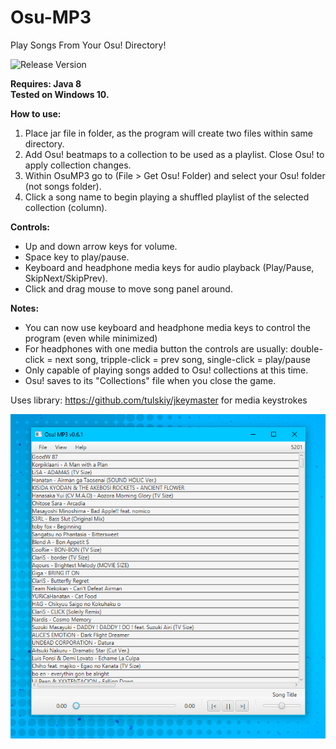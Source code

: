 # Osu-MP3
Play Songs From Your Osu! Directory!

![Release Version](https://img.shields.io/github/v/release/Supernova1114/Osu-MP3)
 
**Requires: Java 8**
<br>
**Tested on Windows 10.**

**How to use:**
1. Place jar file in folder, as the program will create two files within same directory.
2. Add Osu! beatmaps to a collection to be used as a playlist. Close Osu! to apply collection changes.
3. Within OsuMP3 go to (File > Get Osu! Folder) and select your Osu! folder (not songs folder).
4. Click a song name to begin playing a shuffled playlist of the selected collection (column).

**Controls:**
* Up and down arrow keys for volume.
* Space key to play/pause.
* Keyboard and headphone media keys for audio playback (Play/Pause, SkipNext/SkipPrev).
* Click and drag mouse to move song panel around.

**Notes:**
* You can now use keyboard and headphone media keys to control the program (even while minimized)
* For headphones with one media button the controls are usually: double-click = next song, tripple-click = prev song, single-click = play/pause
* Only capable of playing songs added to Osu! collections at this time.
* Osu! saves to its "Collections" file when you close the game.

Uses library: https://github.com/tulskiy/jkeymaster for media keystrokes

![Application Image](repoimages/appv0.6.1.png)
